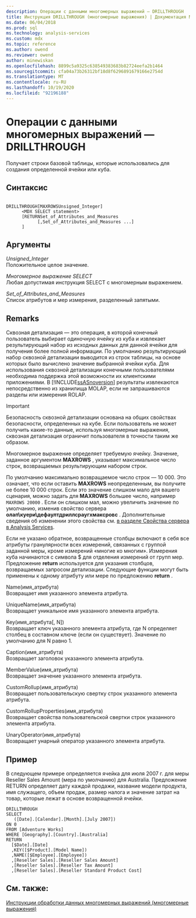 ```yaml
---
description: Операции с данными многомерных выражений — DRILLTHROUGH
title: Инструкция DRILLTHROUGH (многомерные выражения) | Документация Майкрософт
ms.date: 06/04/2018
ms.prod: sql
ms.technology: analysis-services
ms.custom: mdx
ms.topic: reference
ms.author: owend
ms.reviewer: owend
author: minewiskan
ms.openlocfilehash: 8899c5a9325c638549383683b82724eefa2b1464
ms.sourcegitcommit: cfa04a73b26312bf18d8f6296891679166e2754d
ms.translationtype: MT
ms.contentlocale: ru-RU
ms.lasthandoff: 10/19/2020
ms.locfileid: "92196188"
---
```

# <a name="mdx-data-manipulation---drillthrough"></a>Операции с данными многомерных выражений — DRILLTHROUGH


  Получает строки базовой таблицы, которые использовались для создания определенной ячейки или куба.  
  
## <a name="syntax"></a>Синтаксис  
  
```  
  
DRILLTHROUGH[MAXROWSUnsigned_Integer]   
      <MDX SELECT statement>   
      [RETURNSet_of_Attributes_and_Measures   
            [,Set_of_Attributes_and_Measures ...]  
      ]  
```  
  
## <a name="arguments"></a>Аргументы  
 *Unsigned_Integer*  
 Положительное целое значение.  
  
 *Многомерное выражение SELECT*  
 Любая допустимая инструкция SELECT с многомерным выражением.  
  
 *Set_of_Attributes_and_Measures*  
 Список атрибутов и мер измерения, разделенный запятыми.  
  
## <a name="remarks"></a>Remarks  
 Сквозная детализация — это операция, в которой конечный пользователь выбирает одиночную ячейку из куба и извлекает результирующий набор из исходных данных для данной ячейки для получения более полной информации. По умолчанию результирующий набор сквозной детализации выводится из строк таблицы, на основе которых было вычислено значение выбранной ячейки куба. Для использования сквозной детализации конечными пользователями необходима поддержка этой возможности их клиентскими приложениями. В [!INCLUDE[ssASnoversion](../includes/ssasnoversion-md.md)] результаты извлекаются непосредственно из хранилища MOLAP, если не запрашиваются разделы или измерения ROLAP.  
  
> [!IMPORTANT]  
>  Безопасность сквозной детализации основана на общих свойствах безопасности, определенных на кубе. Если пользователь не может получить какие-то данные, используя многомерные выражения, сквозная детализация ограничит пользователя в точности таким же образом.  
  
 Многомерное выражение определяет требуемую ячейку. Значение, заданное аргументом **MAXROWS** , указывает максимальное число строк, возвращаемых результирующим набором строк.  
  
 По умолчанию максимально возвращаемое число строк — 10 000. Это означает, что если оставить **MAXROWS** неопределенным, вы получите не более 10 000 строк. Если это значение слишком мало для вашего сценария, можно задать для **MAXROWS** большее число, например `MAXROWS 20000` . Если он слишком мал, можно увеличить значение по умолчанию, изменив свойство сервера **олап\куери\дефаултдриллсраугхмаксровс** . Дополнительные сведения об изменении этого свойства см. [в разделе Свойства сервера в Analysis Services](/analysis-services/server-properties/server-properties-in-analysis-services).  
  
 Если не указано обратное, возвращенные столбцы включают в себя все атрибуты гранулярности всех измерений, связанных с группой заданной меры, кроме измерений «многие ко многим». Измерения куба начинаются с символа $ для отделения измерений от групп мер. Предложение **return** используется для указания столбцов, возвращаемых запросом детализации. Следующие функции могут быть применены к одному атрибуту или мере по предложению **return** .  
  
 Name(имя_атрибута)  
 Возвращает имя указанного элемента атрибута.  
  
 UniqueName(имя_атрибута)  
 Возвращает уникальное имя указанного элемента атрибута.  
  
 Key(имя_атрибута[, N])  
 Возвращает ключ указанного элемента атрибута, где N определяет столбец в составном ключе (если он существует). Значение по умолчанию для N равно 1.  
  
 Caption(имя_атрибута)  
 Возвращает заголовок указанного элемента атрибута.  
  
 MemberValue(имя_атрибута)  
 Возвращает значение указанного элемента атрибута.  
  
 CustomRollup(имя_атрибута)  
 Возвращает пользовательскую свертку строк указанного элемента атрибута.  
  
 CustomRollupProperties(имя_атрибута)  
 Возвращает свойства пользовательской свертки строк указанного элемента атрибута.  
  
 UnaryOperator(имя_атрибута)  
 Возвращает унарный оператор указанного элемента атрибута.  
  
## <a name="example"></a>Пример  
 В следующем примере определяется ячейка для июля 2007 г. для меры Reseller Sales Amount (мера по умолчанию) для Australia. Предложение RETURN определяет дату каждой продажи, название модели продукта, имя служащего, объем продаж, размер налога и значение затрат на товар, которые лежат в основе возвращенной ячейки.  
  
```  
DRILLTHROUGH  
SELECT  
   ([Date].[Calendar].[Month].[July 2007])  
ON 0   
FROM [Adventure Works]  
WHERE [Geography].[Country].[Australia]  
RETURN   
  [$Date].[Date]  
  ,KEY([$Product].[Model Name])  
  ,NAME([$Employee].[Employee])  
  ,[Reseller Sales].[Reseller Sales Amount]  
  ,[Reseller Sales].[Reseller Tax Amount]  
  ,[Reseller Sales].[Reseller Standard Product Cost]  
```  
  
## <a name="see-also"></a>См. также:  
 [Инструкции обработки данных многомерных выражений &#40;многомерные выражения&#41;](../mdx/mdx-data-manipulation-statements-mdx.md)  
  
